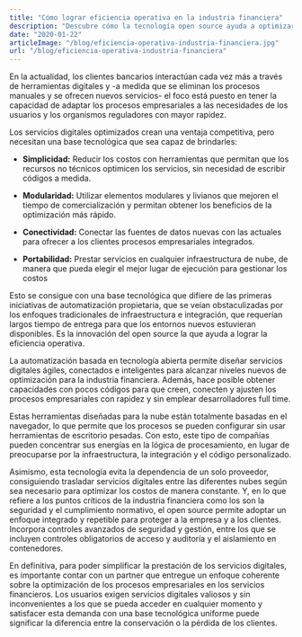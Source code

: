 ```yaml
---
title: "Cómo lograr eficiencia operativa en la industria financiera"
description: "Descubre cómo la tecnología open source ayuda a optimizar los procesos y servicios digitales en el sector financiero"
date: "2020-01-22"
articleImage: "/blog/eficiencia-operativa-industria-financiera.jpg"
url: "/blog/eficiencia-operativa-industria-financiera"
---
```


En la actualidad, los clientes bancarios interactúan cada vez más a través de herramientas digitales y -a medida que se eliminan los procesos manuales y se ofrecen nuevos servicios- el foco está puesto en tener la capacidad de adaptar los procesos empresariales a las necesidades de los usuarios y los organismos reguladores con mayor rapidez.

Los servicios digitales optimizados crean una ventaja competitiva, pero necesitan una base tecnológica que sea capaz de brindarles:

- **Simplicidad:** Reducir los costos con herramientas que permitan que los recursos no técnicos optimicen los servicios, sin necesidad de escribir códigos a medida.

- **Modularidad:** Utilizar elementos modulares y livianos que mejoren el tiempo de comercialización y permitan obtener los beneficios de la optimización más rápido.

- **Conectividad:** Conectar las fuentes de datos nuevas con las actuales para ofrecer a los clientes procesos empresariales integrados.

- **Portabilidad:** Prestar servicios en cualquier infraestructura de nube, de manera que pueda elegir el mejor lugar de ejecución para gestionar los costos

Esto se consigue con una base tecnológica que difiere de las primeras iniciativas de automatización propietaria, que se veían obstaculizadas por los enfoques tradicionales de infraestructura e integración, que requerían largos tiempo de entrega para que los entornos nuevos estuvieran disponibles. Es la innovación del open source la que ayuda a lograr la eficiencia operativa.

La automatización basada en tecnología abierta permite diseñar servicios digitales ágiles, conectados e inteligentes para alcanzar niveles nuevos de optimización para la industria financiera. Además, hace posible obtener capacidades con pocos códigos para que creen, conecten y ajusten los procesos empresariales con rapidez y sin emplear desarrolladores full time.

Estas herramientas diseñadas para la nube están totalmente basadas en el navegador, lo que permite que los procesos se pueden configurar sin usar herramientas de escritorio pesadas. Con esto, este tipo de compañías pueden concentrar sus energías en la lógica de procesamiento, en lugar de preocuparse por la infraestructura, la integración y el código personalizado.

Asimismo, esta tecnología evita la dependencia de un solo proveedor, consiguiendo trasladar servicios digitales entre las diferentes nubes según sea necesario para optimizar los costos de manera constante. Y, en lo que refiere a los puntos críticos de la industria financiera como los son la seguridad y el cumplimiento normativo, el open source permite adoptar un enfoque integrado y repetible para proteger a la empresa y a los clientes. Incorpora controles avanzados de seguridad y gestión, entre los que se incluyen controles obligatorios de acceso y auditoría y el aislamiento en contenedores.

En definitiva, para poder simplificar la prestación de los servicios digitales, es importante contar con un partner que entregue un enfoque coherente sobre la optimización de los procesos empresariales en los servicios financieros. Los usuarios exigen servicios digitales valiosos y sin inconvenientes a los que se pueda acceder en cualquier momento y satisfacer esta demanda con una base tecnológica uniforme puede significar la diferencia entre la conservación o la pérdida de los clientes.
